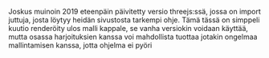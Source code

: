 Joskus muinoin 2019 eteenpäin päivitetty versio threejs:ssä, jossa on import juttuja, josta löytyy heidän sivustosta tarkempi ohje.
Tämä tässä on simppeli kuutio renderöity ulos malli kappale, se vanha versiokin voidaan käyttää, mutta osassa harjoituksien kanssa voi mahdollista
tuottaa jotakin ongelmaa mallintamisen kanssa, jotta ohjelma ei pyöri

